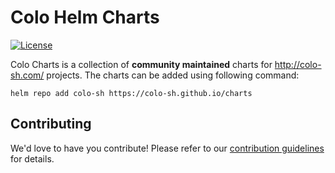 # Colo Helm Charts

[![License](https://img.shields.io/badge/License-Apache%202.0-blue.svg)](https://opensource.org/licenses/Apache-2.0)

Colo Charts is a collection of **community maintained** charts for http://colo-sh.com/ projects. The charts can be added using following command:

```
helm repo add colo-sh https://colo-sh.github.io/charts
```

## Contributing

We'd love to have you contribute! Please refer to our [contribution guidelines](CONTRIBUTING.md) for details.